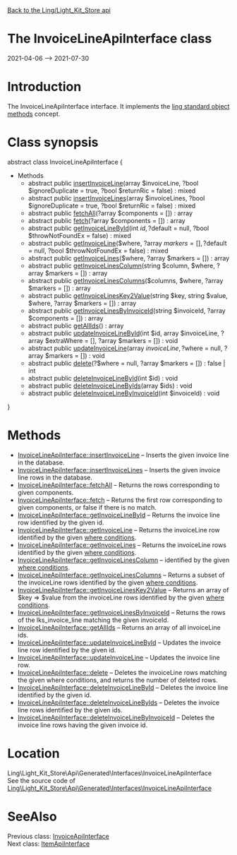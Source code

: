[Back to the Ling/Light_Kit_Store api](https://github.com/lingtalfi/Light_Kit_Store/blob/master/doc/api/Ling/Light_Kit_Store.md)



The InvoiceLineApiInterface class
================
2021-04-06 --> 2021-07-30






Introduction
============

The InvoiceLineApiInterface interface.
It implements the [ling standard object methods](https://github.com/lingtalfi/Light_BreezeGenerator/blob/master/doc/pages/ling-standard-object-methods.md) concept.



Class synopsis
==============


abstract class <span class="pl-k">InvoiceLineApiInterface</span>  {

- Methods
    - abstract public [insertInvoiceLine](https://github.com/lingtalfi/Light_Kit_Store/blob/master/doc/api/Ling/Light_Kit_Store/Api/Generated/Interfaces/InvoiceLineApiInterface/insertInvoiceLine.md)(array $invoiceLine, ?bool $ignoreDuplicate = true, ?bool $returnRic = false) : mixed
    - abstract public [insertInvoiceLines](https://github.com/lingtalfi/Light_Kit_Store/blob/master/doc/api/Ling/Light_Kit_Store/Api/Generated/Interfaces/InvoiceLineApiInterface/insertInvoiceLines.md)(array $invoiceLines, ?bool $ignoreDuplicate = true, ?bool $returnRic = false) : mixed
    - abstract public [fetchAll](https://github.com/lingtalfi/Light_Kit_Store/blob/master/doc/api/Ling/Light_Kit_Store/Api/Generated/Interfaces/InvoiceLineApiInterface/fetchAll.md)(?array $components = []) : array
    - abstract public [fetch](https://github.com/lingtalfi/Light_Kit_Store/blob/master/doc/api/Ling/Light_Kit_Store/Api/Generated/Interfaces/InvoiceLineApiInterface/fetch.md)(?array $components = []) : array
    - abstract public [getInvoiceLineById](https://github.com/lingtalfi/Light_Kit_Store/blob/master/doc/api/Ling/Light_Kit_Store/Api/Generated/Interfaces/InvoiceLineApiInterface/getInvoiceLineById.md)(int $id, ?$default = null, ?bool $throwNotFoundEx = false) : mixed
    - abstract public [getInvoiceLine](https://github.com/lingtalfi/Light_Kit_Store/blob/master/doc/api/Ling/Light_Kit_Store/Api/Generated/Interfaces/InvoiceLineApiInterface/getInvoiceLine.md)($where, ?array $markers = [], ?$default = null, ?bool $throwNotFoundEx = false) : mixed
    - abstract public [getInvoiceLines](https://github.com/lingtalfi/Light_Kit_Store/blob/master/doc/api/Ling/Light_Kit_Store/Api/Generated/Interfaces/InvoiceLineApiInterface/getInvoiceLines.md)($where, ?array $markers = []) : array
    - abstract public [getInvoiceLinesColumn](https://github.com/lingtalfi/Light_Kit_Store/blob/master/doc/api/Ling/Light_Kit_Store/Api/Generated/Interfaces/InvoiceLineApiInterface/getInvoiceLinesColumn.md)(string $column, $where, ?array $markers = []) : array
    - abstract public [getInvoiceLinesColumns](https://github.com/lingtalfi/Light_Kit_Store/blob/master/doc/api/Ling/Light_Kit_Store/Api/Generated/Interfaces/InvoiceLineApiInterface/getInvoiceLinesColumns.md)($columns, $where, ?array $markers = []) : array
    - abstract public [getInvoiceLinesKey2Value](https://github.com/lingtalfi/Light_Kit_Store/blob/master/doc/api/Ling/Light_Kit_Store/Api/Generated/Interfaces/InvoiceLineApiInterface/getInvoiceLinesKey2Value.md)(string $key, string $value, $where, ?array $markers = []) : array
    - abstract public [getInvoiceLinesByInvoiceId](https://github.com/lingtalfi/Light_Kit_Store/blob/master/doc/api/Ling/Light_Kit_Store/Api/Generated/Interfaces/InvoiceLineApiInterface/getInvoiceLinesByInvoiceId.md)(string $invoiceId, ?array $components = []) : array
    - abstract public [getAllIds](https://github.com/lingtalfi/Light_Kit_Store/blob/master/doc/api/Ling/Light_Kit_Store/Api/Generated/Interfaces/InvoiceLineApiInterface/getAllIds.md)() : array
    - abstract public [updateInvoiceLineById](https://github.com/lingtalfi/Light_Kit_Store/blob/master/doc/api/Ling/Light_Kit_Store/Api/Generated/Interfaces/InvoiceLineApiInterface/updateInvoiceLineById.md)(int $id, array $invoiceLine, ?array $extraWhere = [], ?array $markers = []) : void
    - abstract public [updateInvoiceLine](https://github.com/lingtalfi/Light_Kit_Store/blob/master/doc/api/Ling/Light_Kit_Store/Api/Generated/Interfaces/InvoiceLineApiInterface/updateInvoiceLine.md)(array $invoiceLine, ?$where = null, ?array $markers = []) : void
    - abstract public [delete](https://github.com/lingtalfi/Light_Kit_Store/blob/master/doc/api/Ling/Light_Kit_Store/Api/Generated/Interfaces/InvoiceLineApiInterface/delete.md)(?$where = null, ?array $markers = []) : false | int
    - abstract public [deleteInvoiceLineById](https://github.com/lingtalfi/Light_Kit_Store/blob/master/doc/api/Ling/Light_Kit_Store/Api/Generated/Interfaces/InvoiceLineApiInterface/deleteInvoiceLineById.md)(int $id) : void
    - abstract public [deleteInvoiceLineByIds](https://github.com/lingtalfi/Light_Kit_Store/blob/master/doc/api/Ling/Light_Kit_Store/Api/Generated/Interfaces/InvoiceLineApiInterface/deleteInvoiceLineByIds.md)(array $ids) : void
    - abstract public [deleteInvoiceLineByInvoiceId](https://github.com/lingtalfi/Light_Kit_Store/blob/master/doc/api/Ling/Light_Kit_Store/Api/Generated/Interfaces/InvoiceLineApiInterface/deleteInvoiceLineByInvoiceId.md)(int $invoiceId) : void

}






Methods
==============

- [InvoiceLineApiInterface::insertInvoiceLine](https://github.com/lingtalfi/Light_Kit_Store/blob/master/doc/api/Ling/Light_Kit_Store/Api/Generated/Interfaces/InvoiceLineApiInterface/insertInvoiceLine.md) &ndash; Inserts the given invoice line in the database.
- [InvoiceLineApiInterface::insertInvoiceLines](https://github.com/lingtalfi/Light_Kit_Store/blob/master/doc/api/Ling/Light_Kit_Store/Api/Generated/Interfaces/InvoiceLineApiInterface/insertInvoiceLines.md) &ndash; Inserts the given invoice line rows in the database.
- [InvoiceLineApiInterface::fetchAll](https://github.com/lingtalfi/Light_Kit_Store/blob/master/doc/api/Ling/Light_Kit_Store/Api/Generated/Interfaces/InvoiceLineApiInterface/fetchAll.md) &ndash; Returns the rows corresponding to given components.
- [InvoiceLineApiInterface::fetch](https://github.com/lingtalfi/Light_Kit_Store/blob/master/doc/api/Ling/Light_Kit_Store/Api/Generated/Interfaces/InvoiceLineApiInterface/fetch.md) &ndash; Returns the first row corresponding to given components, or false if there is no match.
- [InvoiceLineApiInterface::getInvoiceLineById](https://github.com/lingtalfi/Light_Kit_Store/blob/master/doc/api/Ling/Light_Kit_Store/Api/Generated/Interfaces/InvoiceLineApiInterface/getInvoiceLineById.md) &ndash; Returns the invoice line row identified by the given id.
- [InvoiceLineApiInterface::getInvoiceLine](https://github.com/lingtalfi/Light_Kit_Store/blob/master/doc/api/Ling/Light_Kit_Store/Api/Generated/Interfaces/InvoiceLineApiInterface/getInvoiceLine.md) &ndash; Returns the invoiceLine row identified by the given [where conditions](https://github.com/lingtalfi/SimplePdoWrapper#the-where-conditions).
- [InvoiceLineApiInterface::getInvoiceLines](https://github.com/lingtalfi/Light_Kit_Store/blob/master/doc/api/Ling/Light_Kit_Store/Api/Generated/Interfaces/InvoiceLineApiInterface/getInvoiceLines.md) &ndash; Returns the invoiceLine rows identified by the given [where conditions](https://github.com/lingtalfi/SimplePdoWrapper#the-where-conditions).
- [InvoiceLineApiInterface::getInvoiceLinesColumn](https://github.com/lingtalfi/Light_Kit_Store/blob/master/doc/api/Ling/Light_Kit_Store/Api/Generated/Interfaces/InvoiceLineApiInterface/getInvoiceLinesColumn.md) &ndash; identified by the given [where conditions](https://github.com/lingtalfi/SimplePdoWrapper#the-where-conditions).
- [InvoiceLineApiInterface::getInvoiceLinesColumns](https://github.com/lingtalfi/Light_Kit_Store/blob/master/doc/api/Ling/Light_Kit_Store/Api/Generated/Interfaces/InvoiceLineApiInterface/getInvoiceLinesColumns.md) &ndash; Returns a subset of the invoiceLine rows identified by the given [where conditions](https://github.com/lingtalfi/SimplePdoWrapper#the-where-conditions).
- [InvoiceLineApiInterface::getInvoiceLinesKey2Value](https://github.com/lingtalfi/Light_Kit_Store/blob/master/doc/api/Ling/Light_Kit_Store/Api/Generated/Interfaces/InvoiceLineApiInterface/getInvoiceLinesKey2Value.md) &ndash; Returns an array of $key => $value from the invoiceLine rows identified by the given [where conditions](https://github.com/lingtalfi/SimplePdoWrapper#the-where-conditions).
- [InvoiceLineApiInterface::getInvoiceLinesByInvoiceId](https://github.com/lingtalfi/Light_Kit_Store/blob/master/doc/api/Ling/Light_Kit_Store/Api/Generated/Interfaces/InvoiceLineApiInterface/getInvoiceLinesByInvoiceId.md) &ndash; Returns the rows of the lks_invoice_line matching the given invoiceId.
- [InvoiceLineApiInterface::getAllIds](https://github.com/lingtalfi/Light_Kit_Store/blob/master/doc/api/Ling/Light_Kit_Store/Api/Generated/Interfaces/InvoiceLineApiInterface/getAllIds.md) &ndash; Returns an array of all invoiceLine ids.
- [InvoiceLineApiInterface::updateInvoiceLineById](https://github.com/lingtalfi/Light_Kit_Store/blob/master/doc/api/Ling/Light_Kit_Store/Api/Generated/Interfaces/InvoiceLineApiInterface/updateInvoiceLineById.md) &ndash; Updates the invoice line row identified by the given id.
- [InvoiceLineApiInterface::updateInvoiceLine](https://github.com/lingtalfi/Light_Kit_Store/blob/master/doc/api/Ling/Light_Kit_Store/Api/Generated/Interfaces/InvoiceLineApiInterface/updateInvoiceLine.md) &ndash; Updates the invoice line row.
- [InvoiceLineApiInterface::delete](https://github.com/lingtalfi/Light_Kit_Store/blob/master/doc/api/Ling/Light_Kit_Store/Api/Generated/Interfaces/InvoiceLineApiInterface/delete.md) &ndash; Deletes the invoiceLine rows matching the given where conditions, and returns the number of deleted rows.
- [InvoiceLineApiInterface::deleteInvoiceLineById](https://github.com/lingtalfi/Light_Kit_Store/blob/master/doc/api/Ling/Light_Kit_Store/Api/Generated/Interfaces/InvoiceLineApiInterface/deleteInvoiceLineById.md) &ndash; Deletes the invoice line identified by the given id.
- [InvoiceLineApiInterface::deleteInvoiceLineByIds](https://github.com/lingtalfi/Light_Kit_Store/blob/master/doc/api/Ling/Light_Kit_Store/Api/Generated/Interfaces/InvoiceLineApiInterface/deleteInvoiceLineByIds.md) &ndash; Deletes the invoice line rows identified by the given ids.
- [InvoiceLineApiInterface::deleteInvoiceLineByInvoiceId](https://github.com/lingtalfi/Light_Kit_Store/blob/master/doc/api/Ling/Light_Kit_Store/Api/Generated/Interfaces/InvoiceLineApiInterface/deleteInvoiceLineByInvoiceId.md) &ndash; Deletes the invoice line rows having the given invoice id.





Location
=============
Ling\Light_Kit_Store\Api\Generated\Interfaces\InvoiceLineApiInterface<br>
See the source code of [Ling\Light_Kit_Store\Api\Generated\Interfaces\InvoiceLineApiInterface](https://github.com/lingtalfi/Light_Kit_Store/blob/master/Api/Generated/Interfaces/InvoiceLineApiInterface.php)



SeeAlso
==============
Previous class: [InvoiceApiInterface](https://github.com/lingtalfi/Light_Kit_Store/blob/master/doc/api/Ling/Light_Kit_Store/Api/Generated/Interfaces/InvoiceApiInterface.md)<br>Next class: [ItemApiInterface](https://github.com/lingtalfi/Light_Kit_Store/blob/master/doc/api/Ling/Light_Kit_Store/Api/Generated/Interfaces/ItemApiInterface.md)<br>
